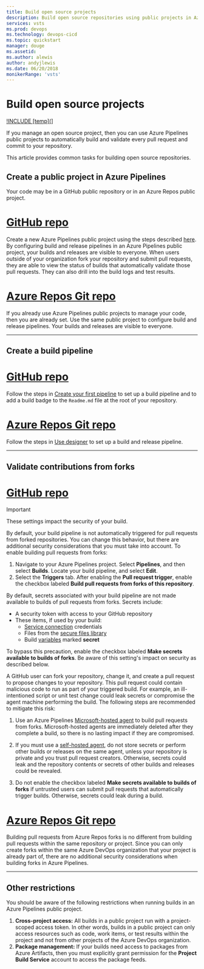 ```yaml
---
title: Build open source projects
description: Build open source repositories using public projects in Azure Pipelines
services: vsts
ms.prod: devops
ms.technology: devops-cicd
ms.topic: quickstart
manager: douge
ms.assetid:
ms.author: alewis
author: andyjlewis
ms.date: 06/20/2018
monikerRange: 'vsts'
---
```


# Build open source projects

[!INCLUDE [temp](](../../organizations/public/_shared/version-public-projects.md)]  

If you manage an open source project, then you can use Azure Pipelines public projects to automatically build and validate every pull request and commit to your repository.

This article provides common tasks for building open source repositories.

## Create a public project in Azure Pipelines

Your code may be in a GitHub public repository or in an Azure Repos public project.

# [GitHub repo](#tab/github)

Create a new Azure Pipelines public project using the steps described [here](../../organizations/public/create-public-project.md). By configuring build and release pipelines in an Azure Pipelines public project, your builds and releases are visible to everyone. When users outside of your organization fork your repository and submit pull requests, they are able to view the status of builds that automatically validate those pull requests. They can also drill into the build logs and test results.

# [Azure Repos Git repo](#tab/gitvsts)

If you already use Azure Pipelines public projects to manage your code, then you are already set. Use the same public project to configure build and release pipelines. Your builds and releases are visible to everyone.

---

## Create a build pipeline

# [GitHub repo](#tab/github)

Follow the steps in [Create your first pipeline](../get-started-yaml.md) to set up a build pipeline and to add a build badge to the `Readme.md` file at the root of your repository.

# [Azure Repos Git repo](#tab/gitvsts)

Follow the steps in [Use designer](../get-started-designer.md) to set up a build and release pipeline.

---

## Validate contributions from forks 

# [GitHub repo](#tab/github)

> [!IMPORTANT]
> These settings impact the security of your build.

By default, your build pipeline is not automatically triggered for pull requests from forked repositories. You can change this behavior, but there are additional security considerations that you must take into account. To enable building pull requests from forks:

1. Navigate to your Azure Pipelines project. Select **Pipelines**, and then select **Builds**. Locate your build pipeline, and select **Edit**.
1. Select the **Triggers** tab. After enabling the **Pull request trigger**, enable the checkbox labeled **Build pull requests from forks of this repository**.

By default, secrets associated with your build pipeline are not made available to builds of pull requests from forks. Secrets include:

* A security token with access to your GitHub repository
* These items, if used by your build:
  * [Service connection](../library/service-endpoints.md) credentials
  * Files from the [secure files library](../library/secure-files.md)
  * Build [variables](../process/variables.md#user-defined-variables) marked **secret**

To bypass this precaution, enable the checkbox labeled **Make secrets available to builds of forks**. Be aware of this setting's impact on security as described below.

A GitHub user can fork your repository, change it, and create a pull request to propose changes to your repository. This pull request could contain malicious code to run as part of your triggered build. For example, an ill-intentioned script or unit test change could leak secrets or compromise the agent machine performing the build. The following steps are recommended to mitigate this risk:

1. Use an Azure Pipelines [Microsoft-hosted agent](../agents/hosted.md) to build pull requests from forks. Microsoft-hosted agents are immediately deleted after they complete a build, so there is no lasting impact if they are compromised.

1. If you must use a [self-hosted agent](../agents/agents.md#install), do not store secrets or perform other builds or releases on the same agent, unless your repository is private and you trust pull request creators. Otherwise, secrets could leak and the repository contents or secrets of other builds and releases could be revealed.

1. Do not enable the checkbox labeled **Make secrets available to builds of forks** if untrusted users can submit pull requests that automatically trigger builds. Otherwise, secrets could leak during a build.

# [Azure Repos Git repo](#tab/gitvsts)

Building pull requests from Azure Repos forks is no different from building pull requests within the same repository or project. Since you can only create forks within the same Azure DevOps organization that your project is already part of, there are no additional security considerations when building forks in Azure Pipelines.

---

## Other restrictions

You should be aware of the following restrictions when running builds in an Azure Pipelines public project.

1. **Cross-project access:** All builds in a public project run with a project-scoped access token. In other words, builds in a public project can only access resources such as code, work items, or test results within the project and not from other projects of the Azure DevOps organization.
1. **Package management:** If your builds need access to packages from Azure Artifacts, then you must explicitly grant permission for the **Project Build Service** account to access the package feeds.
